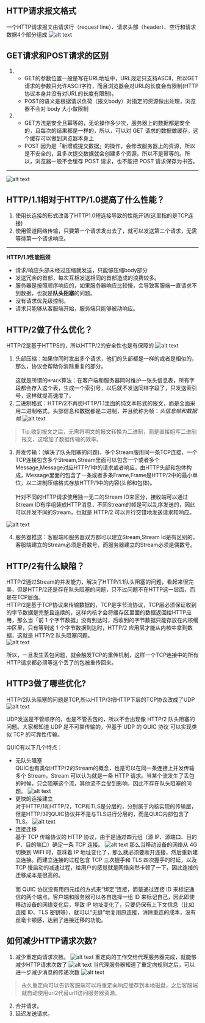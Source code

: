 ## HTTP请求报文格式
一个HTTP请求报文由请求行（request line）、请求头部（header）、空行和请求数据4个部分组成
![alt text](image-33.png)
## GET请求和POST请求的区别
1. 
    - GET的参数位置一般是写在URL地址中，URL规定只支持ASCII，所以GET请求的参数只允许ASCII字符，而且浏览器会对URL的长度会有限制(HTTP协议本身并没有对URL的长度有限制)。
    - POST的语义是根据请求负荷（报文body）对指定的资源做出处理，浏览器不会对 body 大小做限制
2. 
    - GET方法是安全且幂等的，无论操作多少次，服务器上的数据都是安全的，且每次的结果都是一样的，所以，可以对 GET 请求的数据做缓存，这个缓存可以做到浏览器本身上
    - POST 因为是「新增或提交数据」的操作，会修改服务器上的资源，所以是不安全的，且多次提交数据就会创建多个资源，所以不是幂等的。所以，浏览器一般不会缓存 POST 请求，也不能把 POST 请求保存为书签。
---
![alt text](image-34.png)

## HTTP/1.1相对于HTTP/1.0提高了什么性能？
1. 使用长连接的形式改善了HTTP1.0短连接导致的性能开销(这里指的是TCP连接)
2. 使用管道网络传输，只要第一个请求发出去了，就可以发送第二个请求，无需等待第一个请求响应。
---
**HTTP/1.1性能瓶颈**
- 请求/响应头部未经过压缩就发送，只能够压缩body部分
- 发送冗余的首部，每次互相发送相同的首部造成的浪费较多。
- 服务器是按照顺序响应的，如果服务器响应比较慢，会导致客服端一直请求不到数据，也就是**队头阻塞**的问题。
- 没有请求优先级控制。
- 请求只能够从客服端开始，服务端只能够被动响应。

## HTTP/2做了什么优化？
HTTP/2是基于HTTPS的，所以HTTP/2的安全性也是有保障的
![alt text](image-38.png)
1. 头部压缩：如果你同时发出多个请求，他们的头部都是一样的或者是相似的，那么，协议会帮助你消除重复的部分。<br><br>
这就是所谓的`HPACK`算法：在客户端和服务器同时维护一张头信息表，所有字段都会存入这个表，生成一个索引号，以后就不发送同样字段了，只发送索引号，这样就提高速度了。
2. 二进制格式：HTTP/2不再想HTTP/1.1里面的纯文本形式的报文，而是全面采用二进制格式，头部信息和数据都是二进制，并且统称为帧：*头信息帧和数据帧*
![alt text](image-39.png)
> Tip:收到报文之后，无需将明文的报文转换为二进制，而是直接姐写二进制报文，这增加了数据传输的效率。
3. 并发传输：(解决了队头阻塞的问题)，多个Stream服用同一条TCP连接，一个TCP连接包含多个Stream,Stream里面可以包含一个或者多个Message,Message对应HTTP/1中的请求或者响应，由HTTP头部和包体构成，Message里面的包含了一条或者多条Frame,Frame是HTTP/2中的最小单位，以二进制压缩格式存放HTTP/1中的内容(头部和包体)。<br><br>
针对不同的HTTP请求使用独一无二的Stream ID来区分，接收端可以通过Stream ID有序组装成HTTP消息，不同Stream的帧是可以乱序发送的，因此可以并发不同的Stream，也就是 HTTP/2 可以并行交错地发送请求和响应。

![alt text](image-40.png)


4. 服务器推送：客服端和服务器双方都可以建立Stream,Stream Id是有区别的，客服端建立的Stream必须是奇数号，而服务器建立的Stream必须是偶数号。

## HTTP/2有什么缺陷？
HTTP/2通过Stream的并发能力，解决了HTTP/1.1队头阻塞的问题，看起来很完美，但是HTTP/2还是存在队头阻塞的问题，只不过问题不在HTTP这一层面，而是在TCP层面。<br>
HTTP/2是基于TCP协议来传输数据的，TCP是字节流协议，TCP层必须保证收到的字节数据是完整且连续的，这样内核才会将缓存区里面的数据返回给HTTP应用，那么当「前 1 个字节数据」没有到达时，后收到的字节数据只能存放在内核缓冲区里，只有等到这 1 个字节数据到达时，HTTP/2 应用层才能从内核中拿到数据，这就是 HTTP/2 队头阻塞问题。<br>
![alt text](image-42.png)

所以，一旦发生丢包问题，就会触发TCP的重传机制，这样一个TCP连接中的所有HTTP请求都必须等这个丢了的包被重传回来。

## HTTP3做了哪些优化?
HTTP/2队头阻塞的问题是TCP,所以HTTP/3把HTTP下层的TCP协议改成了UDP
![alt text](image-43.png)

UDP发送是不管顺序的，也是不管丢包的，所以不会出现像 HTTP/2 队头阻塞的问题。大家都知道 UDP 是不可靠传输的，但基于 UDP 的 QUIC 协议 可以实现类似 TCP 的可靠性传输。
<br>

QUIC有以下几个特点：
- 无队头阻塞<br>
QUIC也有类似HTTP/2的Stream的概念，也是可以在同一条连接上并发传输多个 Stream，Stream 可以认为就是一条 HTTP 请求。当某个流发生了丢包的时候，只会阻塞这个流，其他流不会受到影响，因此不存在队头阻塞的问题。
![alt text](image-44.png)
- 更快的连接建立<br>
对于HTTP/1和HTTP/2，TCP和TLS是分层的，分别属于内核实现的传输层，但是HTTP/3的QUIC协议并不是与TLS进行分层的，而是QUIC内部包含了TLS。
![alt text](image-45.png)
- 连接迁移<br>
基于 TCP 传输协议的 HTTP 协议，由于是通过四元组（源 IP、源端口、目的 IP、目的端口）确定一条 TCP 连接。
![alt text](image-46.png)
那么当移动设备的网络从 4G 切换到 WIFI 时，意味着 IP 地址变化了，那么就必须要断开连接，然后重新建立连接。而建立连接的过程包含 TCP 三次握手和 TLS 四次握手的时延，以及 TCP 慢启动的减速过程，给用户的感觉就是网络突然卡顿了一下，因此连接的迁移成本是很高的。<br><br>
而 QUIC 协议没有用四元组的方式来“绑定”连接，而是通过连接 ID 来标记通信的两个端点，客户端和服务器可以各自选择一组 ID 来标记自己，因此即使移动设备的网络变化后，导致 IP 地址变化了，只要仍保有上下文信息（比如连接 ID、TLS 密钥等），就可以“无缝”地复用原连接，消除重连的成本，没有丝毫卡顿感，达到了连接迁移的功能。

## 如何减少HTTP请求次数?
1. 减少重定向请求次数。
![alt text](image-47.png)
重定向的工作交给代理服务器完成，就能够减少HTTP请求次数了
![alt text](image-48.png)
当代理服务器知道了重定向规则之后，可以进一步减少消息的传递次数
![alt text](image-49.png)
> 永久重定向可以告诉客服端可以将重定向响应缓存到本地磁盘，之后客服端就自动使用url2代替url1访问服务器资源。
2. 合并请求。
3. 延迟发送请求。